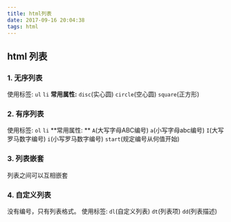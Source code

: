 ```yaml
---
title: html列表
date: 2017-09-16 20:04:38
tags: html
---
```


## html 列表

### 1. 无序列表
使用标签: `ul` `li`
**常用属性:**
`disc`(实心圆)
`circle`(空心圆)
`square`(正方形)

### 2. 有序列表
使用标签: `ol` `li`
**常用属性: **
`A`(大写字母ABC编号)
`a`(小写字母abc编号)
`I`(大写罗马数字编号)
`i`(小写罗马数字编号)
`start`(规定编号从何值开始)

### 3. 列表嵌套
列表之间可以互相嵌套

### 4. 自定义列表
没有编号，只有列表格式。
使用标签: `dl`(自定义列表) `dt`(列表项) `dd`(列表描述)